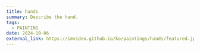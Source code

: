 ```yaml
---
title: hands
summary: Describe the hand.
tags:
  - PAINTING
date: 2024-10-06
external_link: https://imvideo.github.io/ko/paintings/hands/featured.jpg
---
```

